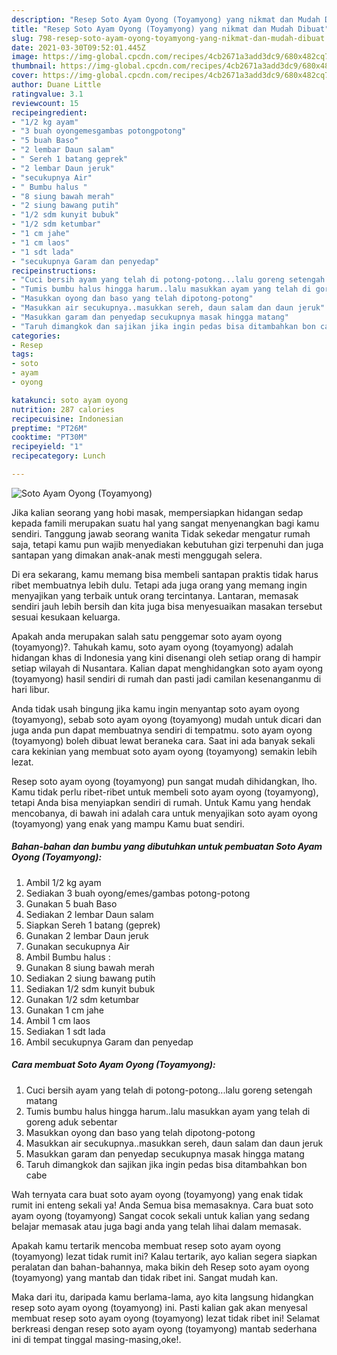 ```yaml
---
description: "Resep Soto Ayam Oyong (Toyamyong) yang nikmat dan Mudah Dibuat"
title: "Resep Soto Ayam Oyong (Toyamyong) yang nikmat dan Mudah Dibuat"
slug: 798-resep-soto-ayam-oyong-toyamyong-yang-nikmat-dan-mudah-dibuat
date: 2021-03-30T09:52:01.445Z
image: https://img-global.cpcdn.com/recipes/4cb2671a3add3dc9/680x482cq70/soto-ayam-oyong-toyamyong-foto-resep-utama.jpg
thumbnail: https://img-global.cpcdn.com/recipes/4cb2671a3add3dc9/680x482cq70/soto-ayam-oyong-toyamyong-foto-resep-utama.jpg
cover: https://img-global.cpcdn.com/recipes/4cb2671a3add3dc9/680x482cq70/soto-ayam-oyong-toyamyong-foto-resep-utama.jpg
author: Duane Little
ratingvalue: 3.1
reviewcount: 15
recipeingredient:
- "1/2 kg ayam"
- "3 buah oyongemesgambas potongpotong"
- "5 buah Baso"
- "2 lembar Daun salam"
- " Sereh 1 batang geprek"
- "2 lembar Daun jeruk"
- "secukupnya Air"
- " Bumbu halus "
- "8 siung bawah merah"
- "2 siung bawang putih"
- "1/2 sdm kunyit bubuk"
- "1/2 sdm ketumbar"
- "1 cm jahe"
- "1 cm laos"
- "1 sdt lada"
- "secukupnya Garam dan penyedap"
recipeinstructions:
- "Cuci bersih ayam yang telah di potong-potong...lalu goreng setengah matang"
- "Tumis bumbu halus hingga harum..lalu masukkan ayam yang telah di goreng aduk sebentar"
- "Masukkan oyong dan baso yang telah dipotong-potong"
- "Masukkan air secukupnya..masukkan sereh, daun salam dan daun jeruk"
- "Masukkan garam dan penyedap secukupnya masak hingga matang"
- "Taruh dimangkok dan sajikan jika ingin pedas bisa ditambahkan bon cabe"
categories:
- Resep
tags:
- soto
- ayam
- oyong

katakunci: soto ayam oyong 
nutrition: 287 calories
recipecuisine: Indonesian
preptime: "PT26M"
cooktime: "PT30M"
recipeyield: "1"
recipecategory: Lunch

---
```



![Soto Ayam Oyong (Toyamyong)](https://img-global.cpcdn.com/recipes/4cb2671a3add3dc9/680x482cq70/soto-ayam-oyong-toyamyong-foto-resep-utama.jpg)

Jika kalian seorang yang hobi masak, mempersiapkan hidangan sedap kepada famili merupakan suatu hal yang sangat menyenangkan bagi kamu sendiri. Tanggung jawab seorang  wanita Tidak sekedar mengatur rumah saja, tetapi kamu pun wajib menyediakan kebutuhan gizi terpenuhi dan juga santapan yang dimakan anak-anak mesti menggugah selera.

Di era  sekarang, kamu memang bisa membeli santapan praktis tidak harus ribet membuatnya lebih dulu. Tetapi ada juga orang yang memang ingin menyajikan yang terbaik untuk orang tercintanya. Lantaran, memasak sendiri jauh lebih bersih dan kita juga bisa menyesuaikan masakan tersebut sesuai kesukaan keluarga. 



Apakah anda merupakan salah satu penggemar soto ayam oyong (toyamyong)?. Tahukah kamu, soto ayam oyong (toyamyong) adalah hidangan khas di Indonesia yang kini disenangi oleh setiap orang di hampir setiap wilayah di Nusantara. Kalian dapat menghidangkan soto ayam oyong (toyamyong) hasil sendiri di rumah dan pasti jadi camilan kesenanganmu di hari libur.

Anda tidak usah bingung jika kamu ingin menyantap soto ayam oyong (toyamyong), sebab soto ayam oyong (toyamyong) mudah untuk dicari dan juga anda pun dapat membuatnya sendiri di tempatmu. soto ayam oyong (toyamyong) boleh dibuat lewat beraneka cara. Saat ini ada banyak sekali cara kekinian yang membuat soto ayam oyong (toyamyong) semakin lebih lezat.

Resep soto ayam oyong (toyamyong) pun sangat mudah dihidangkan, lho. Kamu tidak perlu ribet-ribet untuk membeli soto ayam oyong (toyamyong), tetapi Anda bisa menyiapkan sendiri di rumah. Untuk Kamu yang hendak mencobanya, di bawah ini adalah cara untuk menyajikan soto ayam oyong (toyamyong) yang enak yang mampu Kamu buat sendiri.

<!--inarticleads1-->

##### Bahan-bahan dan bumbu yang dibutuhkan untuk pembuatan Soto Ayam Oyong (Toyamyong):

1. Ambil 1/2 kg ayam
1. Sediakan 3 buah oyong/emes/gambas potong-potong
1. Gunakan 5 buah Baso
1. Sediakan 2 lembar Daun salam
1. Siapkan  Sereh 1 batang (geprek)
1. Gunakan 2 lembar Daun jeruk
1. Gunakan secukupnya Air
1. Ambil  Bumbu halus :
1. Gunakan 8 siung bawah merah
1. Sediakan 2 siung bawang putih
1. Sediakan 1/2 sdm kunyit bubuk
1. Gunakan 1/2 sdm ketumbar
1. Gunakan 1 cm jahe
1. Ambil 1 cm laos
1. Sediakan 1 sdt lada
1. Ambil secukupnya Garam dan penyedap




<!--inarticleads2-->

##### Cara membuat Soto Ayam Oyong (Toyamyong):

1. Cuci bersih ayam yang telah di potong-potong...lalu goreng setengah matang
1. Tumis bumbu halus hingga harum..lalu masukkan ayam yang telah di goreng aduk sebentar
1. Masukkan oyong dan baso yang telah dipotong-potong
1. Masukkan air secukupnya..masukkan sereh, daun salam dan daun jeruk
1. Masukkan garam dan penyedap secukupnya masak hingga matang
1. Taruh dimangkok dan sajikan jika ingin pedas bisa ditambahkan bon cabe




Wah ternyata cara buat soto ayam oyong (toyamyong) yang enak tidak rumit ini enteng sekali ya! Anda Semua bisa memasaknya. Cara buat soto ayam oyong (toyamyong) Sangat cocok sekali untuk kalian yang sedang belajar memasak atau juga bagi anda yang telah lihai dalam memasak.

Apakah kamu tertarik mencoba membuat resep soto ayam oyong (toyamyong) lezat tidak rumit ini? Kalau tertarik, ayo kalian segera siapkan peralatan dan bahan-bahannya, maka bikin deh Resep soto ayam oyong (toyamyong) yang mantab dan tidak ribet ini. Sangat mudah kan. 

Maka dari itu, daripada kamu berlama-lama, ayo kita langsung hidangkan resep soto ayam oyong (toyamyong) ini. Pasti kalian gak akan menyesal membuat resep soto ayam oyong (toyamyong) lezat tidak ribet ini! Selamat berkreasi dengan resep soto ayam oyong (toyamyong) mantab sederhana ini di tempat tinggal masing-masing,oke!.

